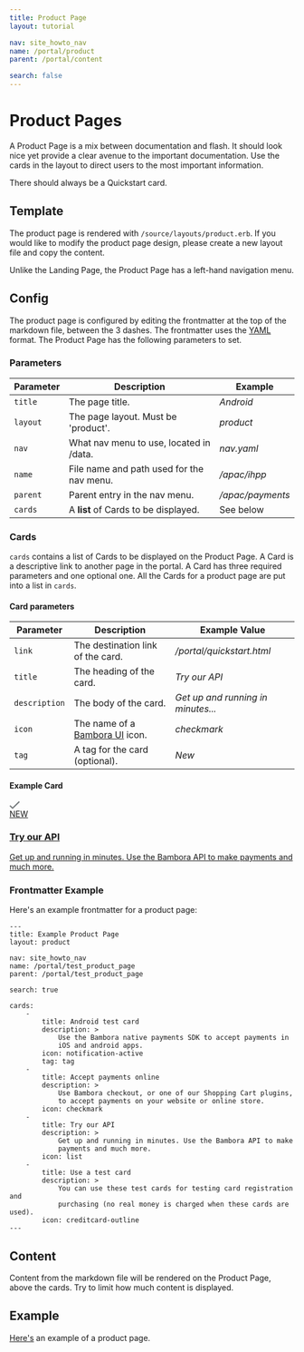 ```yaml
---
title: Product Page
layout: tutorial

nav: site_howto_nav
name: /portal/product
parent: /portal/content

search: false
---
```


<h1 class="js-toc-ignore">Product Pages</h1>

A Product Page is a mix between documentation and flash. It should look nice yet provide a clear avenue to the important documentation. Use the cards in the layout to direct users to the most important information.

There should always be a Quickstart card.

## Template

The product page is rendered with `/source/layouts/product.erb`. If you would like to modify the product page design, please create a new layout file and copy the content.

Unlike the Landing Page, the Product Page has a left-hand navigation menu.

## Config

 The product page is configured by editing the frontmatter at the top of the markdown file, between the 3 dashes. The frontmatter uses the [YAML](https://en.wikipedia.org/wiki/YAML) format. The Product Page has the following parameters to set. 

### Parameters

Parameter | Description | Example
----------|-------------|--------
`title` | The page title. | *Android* 
`layout` | The page layout. Must be 'product'. | *product* 
`nav` | What nav menu to use, located in /data.| *nav.yaml*
`name` | File name and path used for the nav menu. | */apac/ihpp*
`parent` | Parent entry in the nav menu. | */apac/payments*
`cards` | A **list** of Cards to be displayed. | See below

### Cards 

`cards` contains a list of Cards to be displayed on the Product Page. A Card is a descriptive link to another page in the portal. A Card has three required parameters and one optional one. All the Cards for a product page are put into a list in `cards`.

#### Card parameters

Parameter | Description | Example Value
----------|-------------|--------
`link` | The destination link of the card. | */portal/quickstart.html*
`title` | The heading of the card. | *Try our API*
`description` | The body of the card. | *Get up and running in minutes...*
`icon` | The name of a [Bambora UI](https://bambora.github.io/ui.bambora.com/#icons) icon. | *checkmark*  
`tag` | A tag for the card (optional). | *New* 

#### Example Card

<div class="row">
<div class="col-md-6">
<div class="flex-row row">
<div class="col-md-6 col-sm-6">
    <a href="#">
        <div class="card">
            <div class="icon-bg bg-raspberry">
                <svg width="19" height="14" viewBox="0 0 19 14" xmlns="http://www.w3.org/2000/svg"><title>checkmark</title><path d="M16.619 0L5.47 10.936 1.593 7.132 0 8.762l4.674 4.585a1.135 1.135 0 0 0 1.593 0L18.213 1.63 16.619 0z" fill="#74797B" fill-rule="evenodd"/></svg>
            </div>
            <span>NEW</span>
            <h3>Try our API</h3>
            <p>Get up and running in minutes. Use the Bambora API to make payments and much more.</p>
        </div>
    </a>
</div>
</div>
</div>
</div>

### Frontmatter Example

Here's an example frontmatter for a product page: 

```
---
title: Example Product Page
layout: product

nav: site_howto_nav
name: /portal/test_product_page
parent: /portal/test_product_page

search: true

cards:
    -                
        title: Android test card
        description: > 
            Use the Bambora native payments SDK to accept payments in 
            iOS and android apps.
        icon: notification-active
        tag: tag
    -
        title: Accept payments online  
        description: > 
            Use Bambora checkout, or one of our Shopping Cart plugins, 
            to accept payments on your website or online store.
        icon: checkmark
    -
        title: Try our API 
        description: >
            Get up and running in minutes. Use the Bambora API to make 
            payments and much more.
        icon: list
    -
        title: Use a test card 
        description: >
            You can use these test cards for testing card registration and 
            purchasing (no real money is charged when these cards are used).
        icon: creditcard-outline
---
```

## Content

Content from the markdown file will be rendered on the Product Page, above the cards. Try to limit how much content is displayed.

## Example

[Here's](/portal/test_product_page.html) an example of a product page.